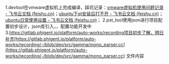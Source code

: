 1.devtool在vmware虚拟机上完成编译，踩坑记录：[vmware虚拟机使用问题记录 - 飞书云文档 (feishu.cn)](https://phigentai.feishu.cn/docx/DKZGdoYM1o0S3zxqubPcn3Clnwf)；[ubuntu下qt安装后打不开 - 飞书云文档 (feishu.cn)](https://phigentai.feishu.cn/docx/VjKjdZX5GogtPtxwi37c4nE3nAf)；[ubuntu日常使用设置 - 飞书云文档 (feishu.cn)](https://phigentai.feishu.cn/docx/Qpn4dTITQogz1Pxd9wkcItzLnBf)；
2.pst_tool使用json进行项目配置初步设计，json库引入，，配置功能开发中
3.https://gitlab.phigent.io/platform/auto-works/recording项目初步了解，明日补充[https://gitlab.phigent.io/platform/auto-works/recording/-/blob/dev/src/gamma/mono_parser.cc](https://gitlab.phigent.io/platform/auto-works/recording/-/blob/dev/src/gamma/mono_parser.cc)
文件内容